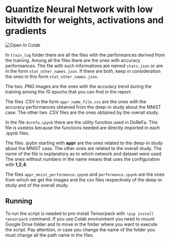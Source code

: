 # Quantize Neural Network with low bitwidth for weights, activations and gradients
![Open In Colab](https://colab.research.google.com/assets/colab-badge.svg)

In `train_log` folder there are all the files with the performances derived from the training. Among all the files there are the ones with accuracy performances. The file with such informations are named `stats.json` or are in the form `stat_other_names.json`. If there are both, keep in consideration the ones in this form `stat_other_names.json`.

The two .PNG images are the ones with the accuracy trend during the training among the 10 epochs that you can find in the report.

The files .CSV in the form `appr_name_file.csv` are the ones with the accuracy performances obtained from the deep-in study about the MNIST case. The other two .CSV files are the ones obtained by the overall study.

In the file `dorefa.ipynb` there are the utility function used in DoReFa. This file is useless because the functions needed are directly imported in each .ipynb files.

The files .ipybn starting with **appr** are the ones related to the deep-in study about the MNIST case. The other ones are related to the overall study. The name of the file is explanatory as to which network and dataset were used. The ones without numbers in the name means that uses the configuration with **1,2,4**.

The files `appr_mnist_performance.ipynb` and `performance.ipynb` are the ones from which we get the images and the csv files respectively of the deep-in study and of the overall study.

## Running

To run the script is needed to pre-install Tensorpack with `!pip install tensorpack` command. If you use Colab environment you need to mount Google Drive folder and to move in the folder where you want to execute the script. Pay attention, in case you change the name of the folder you must change all the path name in the files. 
